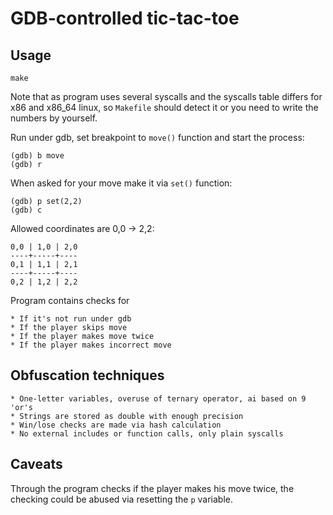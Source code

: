 # GDB-controlled tic-tac-toe

## Usage

`make`

Note that as program uses several syscalls and the syscalls table differs for
x86 and x86_64 linux, so `Makefile` should detect it or you need to write the numbers
by yourself.

Run under gdb, set breakpoint to `move()` function and start the process:

```
(gdb) b move
(gdb) r
```

When asked for your move make it via `set()` function:

```
(gdb) p set(2,2)
(gdb) c
```

Allowed coordinates are 0,0 -> 2,2:

```
0,0 | 1,0 | 2,0
----+-----+----
0,1 | 1,1 | 2,1
----+-----+----
0,2 | 1,2 | 2,2 
```

Program contains checks for

    * If it's not run under gdb
    * If the player skips move
    * If the player makes move twice
    * If the player makes incorrect move

## Obfuscation techniques

    * One-letter variables, overuse of ternary operator, ai based on 9 'or's
    * Strings are stored as double with enough precision
    * Win/lose checks are made via hash calculation
    * No external includes or function calls, only plain syscalls

## Caveats

Through the program checks if the player makes his move twice, the checking
could be abused via resetting the `p` variable.